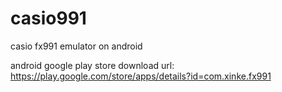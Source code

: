 # casio991
casio fx991 emulator on android

android google play store download url:
https://play.google.com/store/apps/details?id=com.xinke.fx991
